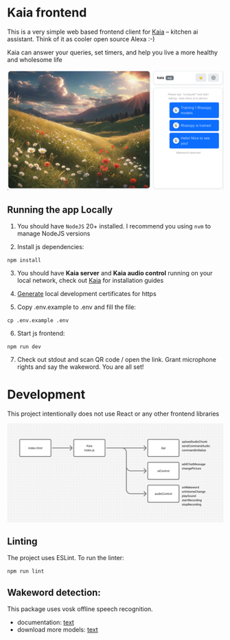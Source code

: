 # Kaia frontend

This is a very simple web based frontend client for [Kaia](https://github.com/okulovsky/kaia) – kitchen ai assistant. Think of it as cooler open source Alexa :-) 

Kaia can answer your queries, set timers, and help you live a more healthy and wholesome life

![alt text](docs/img.png)

## Running the app Locally

1. You should have `NodeJS` 20+ installed. I recommend you using `nvm` to manage NodeJS versions

2. Install js dependencies:
```
npm install
```

3. You should have **Kaia server** and **Kaia audio control** running on your local network, check out [Kaia](https://github.com/okulovsky/kaia) for installation guides

4. [Generate](https://github.com/FiloSottile/mkcert) local development certificates for https

5. Copy .env.example to .env and fill the file:

```shell
cp .env.example .env
```

6. Start js frontend:
```
npm run dev
```

7. Check out stdout and scan QR code / open the link. Grant microphone rights and say the wakeword. You are all set!

# Development

This project intentionally does not use React or any other frontend libraries

![arch.png](docs/arch.png)

## Linting

The project uses ESLint. To run the linter:
```
npm run lint
```

## Wakeword detection:

This package uses vosk offline speech recognition. 

- documentation: [text](https://github.com/solyarisoftware/voskJs)
- download more models: [text](https://alphacephei.com/vosk/models)
